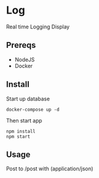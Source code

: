 Log
===

Real time Logging Display

Prereqs
-------
* NodeJS
* Docker

Install
-------
Start up database 

    docker-compose up -d

Then start app

    npm install
    npm start 
   
Usage
-----
Post to /post with (application/json)
   

